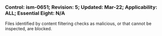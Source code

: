 ### Control: ism-0651; Revision: 5; Updated: Mar-22; Applicability: ALL; Essential Eight: N/A
<p>Files identified by content filtering checks as malicious, or that cannot be inspected, are blocked.</p>